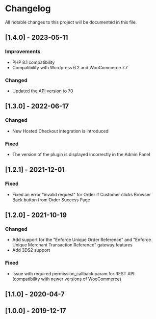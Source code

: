 # Changelog
All notable changes to this project will be documented in this file.

## [1.4.0] - 2023-05-11
### Improvements
- PHP 8.1 compatibility
- Compatibility with Wordpress 6.2 and WooCommerce 7.7
### Changed
- Updated the API version to 70

## [1.3.0] - 2022-06-17
### Changed
- New Hosted Checkout integration is introduced

### Fixed
- The version of the plugin is displayed incorrectly in the Admin Panel


## [1.2.1] - 2021-12-01
### Fixed
- Fixed an error "invalid request" for Order if Customer clicks Browser Back button from Order Success Page


## [1.2.0] - 2021-10-19
### Changed
- Add support for the "Enforce Unique Order Reference" and "Enforce Unique Merchant Transaction Reference" gateway features
- Add 3DS2 support

### Fixed
- Issue with required permission_callback param for REST API (compatibility with newer versions of WooCommerce)


## [1.1.0] - 2020-04-7


## [1.0.0] - 2019-12-17